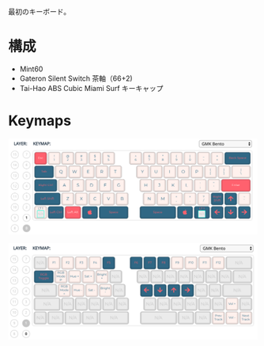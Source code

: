 最初のキーボード。

# 構成

- Mint60
- Gateron Silent Switch 茶軸（66+2)
- Tai-Hao ABS Cubic Miami Surf キーキャップ

# Keymaps

![keymap1](images/keymap1.png)

![keymap1](images/keymap2.png)